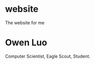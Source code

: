 # website
The website for me

<!DOCTYPE html>
<html>
<head>
<title>Owen's Website</title>
</head>
<body>

<h1>Owen Luo</h1>
<p>Computer Scientist, Eagle Scout, Student.</p>

</body>
</html>
